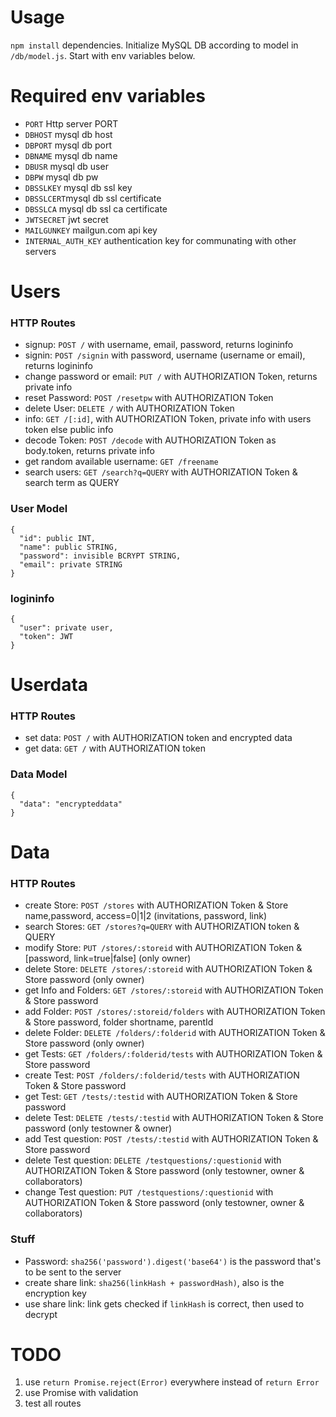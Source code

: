 # Usage

`npm install` dependencies. Initialize MySQL DB according to model in `/db/model.js`. Start with env variables below.


# Required env variables
- `PORT` Http server PORT
- `DBHOST` mysql db host
- `DBPORT` mysql db port
- `DBNAME` mysql db name
- `DBUSR` mysql db user
- `DBPW` mysql db pw
- `DBSSLKEY` mysql db ssl key
- `DBSSLCERT`mysql db ssl certificate
- `DBSSLCA` mysql db ssl ca certificate
- `JWTSECRET` jwt secret
- `MAILGUNKEY` mailgun.com api key
- `INTERNAL_AUTH_KEY` authentication key for communating with other servers

# Users

### HTTP Routes

- signup: `POST /` with username, email, password, returns logininfo
- signin: `POST /signin` with password, username (username or email), returns logininfo
- change password or email: `PUT /` with AUTHORIZATION Token, returns private info
- reset Password: `POST /resetpw` with AUTHORIZATION Token
- delete User: `DELETE /` with AUTHORIZATION Token
- info: `GET /[:id]`,  with AUTHORIZATION Token, private info with users token else public info
- decode Token: `POST /decode` with AUTHORIZATION Token as body.token, returns private info
- get random available username: `GET /freename`
- search users: `GET /search?q=QUERY`  with AUTHORIZATION Token & search term as QUERY

### User Model

    {
      "id": public INT,
      "name": public STRING,
      "password": invisible BCRYPT STRING,
      "email": private STRING
    }

### logininfo
    {
      "user": private user,
      "token": JWT
    }

# Userdata

### HTTP Routes

- set data: `POST /` with AUTHORIZATION token and encrypted data
- get data: `GET /` with AUTHORIZATION token

### Data Model

    {
      "data": "encrypteddata"
    }


# Data

### HTTP Routes

- create Store: `POST /stores` with AUTHORIZATION Token & Store name,password, access=0|1|2 (invitations, password, link)
- search Stores: `GET /stores?q=QUERY` with AUTHORIZATION token & QUERY
- modify Store: `PUT /stores/:storeid` with AUTHORIZATION Token & \[password, link=true|false\] (only owner)
- delete Store: `DELETE /stores/:storeid` with AUTHORIZATION Token & Store password (only owner)
- get Info and Folders: `GET /stores/:storeid` with AUTHORIZATION Token & Store password
- add Folder: `POST /stores/:storeid/folders` with AUTHORIZATION Token & Store password, folder shortname, parentId
- delete Folder: `DELETE /folders/:folderid` with AUTHORIZATION Token & Store password (only owner)
- get Tests: `GET /folders/:folderid/tests` with AUTHORIZATION Token & Store password
- create Test: `POST /folders/:folderid/tests` with AUTHORIZATION Token & Store password
- get Test: `GET /tests/:testid` with AUTHORIZATION Token & Store password
- delete Test: `DELETE /tests/:testid` with AUTHORIZATION Token & Store password (only testowner & owner)
- add Test question: `POST /tests/:testid` with AUTHORIZATION Token & Store password
- delete Test question: `DELETE /testquestions/:questionid` with AUTHORIZATION Token & Store password (only testowner, owner & collaborators)
- change Test question: `PUT /testquestions/:questionid` with AUTHORIZATION Token & Store password (only testowner, owner & collaborators)

### Stuff

- Password: `sha256('password').digest('base64')` is the password that's to be sent to the server
- create share link: `sha256(linkHash + passwordHash)`, also is the encryption key
- use share link: link gets checked if `linkHash` is correct, then used to decrypt


# TODO

1. use `return Promise.reject(Error)` everywhere instead of `return Error`
2. use Promise with validation
3. test all routes